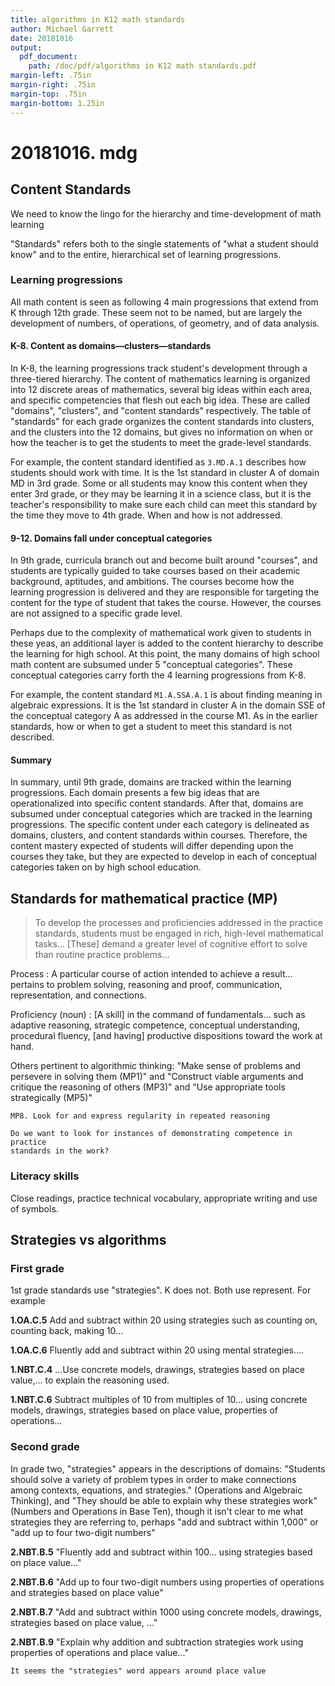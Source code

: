 ```yaml
---
title: algorithms in K12 math standards
author: Michael Garrett
date: 20181016
output:
  pdf_document:
    path: /doc/pdf/algorithms in K12 math standards.pdf
margin-left: .75in
margin-right: .75in
margin-top: .75in
margin-bottom: 1.25in
---
```


# 20181016. mdg

## Content Standards

We need to know the lingo for the hierarchy and time-development of math learning

"Standards" refers both to the single statements of "what a student should know" and to the entire, hierarchical set of learning progressions.

### Learning progressions

All math content is seen as following 4 main progressions that extend from K through 12th grade. These seem not to be named, but are largely the development of numbers, of operations, of geometry, and of data analysis.

#### K-8. Content as domains—clusters—standards

In K-8, the learning progressions track student's development through a three-tiered hierarchy. The content of mathematics learning is organized into 12 discrete areas of mathematics, several big ideas within each area, and specific competencies that flesh out each big idea. These are called "domains", "clusters", and "content standards" respectively. The table of "standards" for each grade organizes the content standards into clusters, and the clusters into the 12 domains, but gives no information on when or how the teacher is to get the students to meet the grade-level standards.

For example, the content standard identified as `3.MD.A.1` describes how students should work with time. It is the 1st standard in cluster A of domain MD in 3rd grade. Some or all students may know this content when they enter 3rd grade, or they may be learning it in a science class, but it is the teacher's responsibility to make sure each child can meet this standard by the time they move to 4th grade. When and how is not addressed.

#### 9-12. Domains fall under conceptual categories

In 9th grade, curricula branch out and become built around "courses", and students are typically guided to take courses based on their academic background, aptitudes, and ambitions. The courses become how the learning progression is delivered and they are responsible for targeting the content for the type of student that takes the course. However, the courses are not assigned to a specific grade level.

Perhaps due to the complexity of mathematical work given to students in these yeas, an additional layer is added to the content hierarchy to describe the learning for high school. At this point, the many domains of high school math content are subsumed under 5 "conceptual categories". These conceptual categories carry forth the 4 learning progressions from K-8.

For example, the content standard `M1.A.SSA.A.1` is about finding meaning in algebraic expressions. It is the 1st standard in cluster A in the domain SSE of the conceptual category A as addressed in the course M1. As in the earlier standards, how or when to get a student to meet this standard is not described.

#### Summary

In summary, until 9th grade, domains are tracked within the learning progressions. Each domain presents a few big ideas that are operationalized into specific content standards. After that, domains are subsumed under conceptual categories which are tracked in the learning progressions. The specific content under each category is delineated as domains, clusters, and content standards within courses. Therefore, the content mastery expected of students will differ depending upon the courses they take, but they are expected to develop in each of conceptual categories taken on by high school education.

## Standards for mathematical practice (MP)

> To develop the processes and proficiencies addressed in the practice standards, students must be engaged in rich, high-level mathematical tasks... [These] demand a greater level of cognitive effort to solve than routine practice problems...

Process
: A particular course of action intended to achieve a result... pertains to problem solving, reasoning and proof, communication, representation, and connections.

Proficiency (noun)
: [A skill] in the command of fundamentals... such as adaptive reasoning, strategic competence, conceptual understanding, procedural fluency, [and having] productive dispositions toward the work at hand.

Others pertinent to algorithmic thinking: "Make sense of problems and persevere in solving them (MP1)" and "Construct viable arguments and critique the reasoning of others (MP3)" and "Use appropriate tools strategically (MP5)"

    MP8. Look for and express regularity in repeated reasoning

    Do we want to look for instances of demonstrating competence in practice
    standards in the work?


### Literacy skills

Close readings, practice technical vocabulary, appropriate writing and use of symbols.

## Strategies vs algorithms

### First grade

1st grade standards use "strategies". K does not. Both use represent. For example

**1.OA.C.5** Add and subtract within 20 using strategies such as counting on, counting back, making 10...

**1.OA.C.6** Fluently add and subtract within 20 using mental strategies....

**1.NBT.C.4** ...Use concrete models, drawings, strategies based on place value,... to explain the reasoning used.

**1.NBT.C.6** Subtract multiples of 10 from multiples of 10... using concrete models, drawings, strategies based on place value, properties of operations...

### Second grade

In grade two, "strategies" appears in the descriptions of domains: "Students should solve a variety of problem types in order to make connections among contexts, equations, and strategies." (Operations and Algebraic Thinking), and "They should be able to explain why these strategies work" (Numbers and Operations in Base Ten), though it isn't clear to me what strategies they are referring to, perhaps "add and subtract within 1,000" or "add up to four two-digit numbers"

**2.NBT.B.5** "Fluently add and subtract within 100... using strategies based on place value..."

**2.NBT.B.6** "Add up to four two-digit numbers using properties of operations and strategies based on place value"

**2.NBT.B.7** "Add and subtract within 1000 using concrete models, drawings, strategies based on place value, ..."

**2.NBT.B.9** "Explain why addition and subtraction strategies work using properties of operations and place value..."

    It seems the "strategies" word appears around place value
